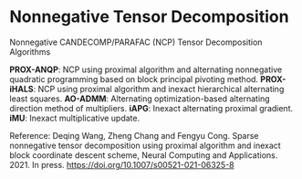 # Nonnegative Tensor Decomposition
Nonnegative CANDECOMP/PARAFAC (NCP) Tensor Decomposition Algorithms

**PROX-ANQP**: NCP using proximal algorithm and alternating nonnegative quadratic programming based on block principal pivoting method.
**PROX-iHALS**: NCP using proximal algorithm and inexact hierarchical alternating least squares.
**AO-ADMM**: Alternating optimization-based alternating direction method of multipliers.
**iAPG**: Inexact alternating proximal gradient.
**iMU**: Inexact multiplicative update.

Reference:
Deqing Wang, Zheng Chang and Fengyu Cong. Sparse nonnegative tensor decomposition using proximal algorithm and inexact block coordinate descent scheme, Neural Computing and Applications. 2021. In press.
https://doi.org/10.1007/s00521-021-06325-8


